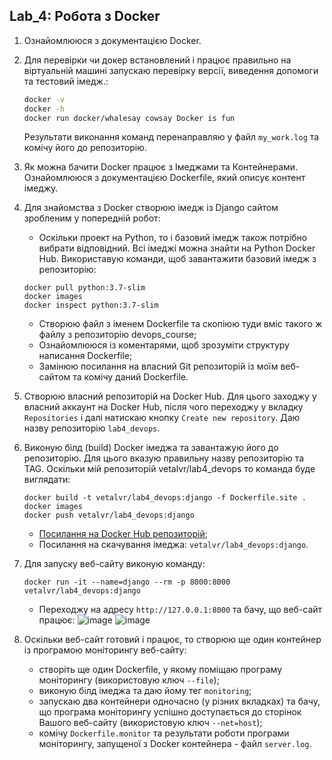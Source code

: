 Lab_4: Робота з Docker
-

1. Ознайомлююся з документацією Docker.
2. Для перевірки чи докер встановлений і працює правильно на віртуальній машині запускаю перевірку версії, виведення допомоги та тестовий імедж.: 
    ```bash
    docker -v 
    docker -h
    docker run docker/whalesay cowsay Docker is fun 
   ```
    Результати виконання команд перенаправляю у файл `my_work.log` та комічу його до репозиторію.

3. Як можна бачити Docker працює з Імеджами та Контейнерами. Ознайомлююся з документацією Dockerfile, який описує контент імеджу.
4. Для знайомства з Docker створюю імедж із Django сайтом зробленим у попередній робот:
    - Оскільки проект на Python, то і базовий імедж також потрібно вибрати відповідний. Всі імеджі можна знайти на Python Docker Hub. Використавую команди, щоб завантажити базовий імедж з репозиторію:
    ```bush
    docker pull python:3.7-slim
    docker images
    docker inspect python:3.7-slim
    ```
    - Створюю файл з іменем Dockerfile та скопіюю туди вміс такого ж файлу з репозиторію devops_course;
    - Ознайомлююся із коментарями, щоб зрозуміти структуру написання Dockerfile;
    - Замінюю посилання на власний Git репозиторій із моїм веб-сайтом та комічу даний Dockerfile.
5. Створюю власний репозиторій на Docker Hub. Для цього заходжу у власний аккаунт на Docker Hub, після чого переходжу у вкладку `Repositories` і далі натискаю кнопку `Create new repository`. Даю назву репозиторію `lab4_devops`.
6. Виконую білд (build) Docker імеджа та завантажую його до репозиторію. Для цього вказую правильну назву репозиторію та TAG. Оскільки мій репозиторій vetalvr/lab4_devops то команда буде виглядати:
    ```
    docker build -t vetalvr/lab4_devops:django -f Dockerfile.site .
    docker images
    docker push vetalvr/lab4_devops:django
    ``` 
    - [Посилання на Docker Hub репозиторій](https://cloud.docker.com/repository/docker/vetalvr/lab4_devops);
    - Посилання на скачування імеджа: `vetalvr/lab4_devops:django`.
7. Для запуску веб-сайту виконую команду:
    ```
    docker run -it --name=django --rm -p 8000:8000 vetalvr/lab4_devops:django
    ```
    - Переходжу на адресу `http://127.0.0.1:8000` та бачу, що веб-сайт працює:
    ![image](img/1.png)
    ![image](img/2.png)
    
8. Оскільки веб-сайт готовий і працює, то створюю ще один контейнер із програмою моніторингу веб-сайту:
    - створіть ще один Dockerfile, у якому поміщаю програму моніторингу (використовую ключ `--file`);
    - виконую білд імеджа та даю йому тег `monitoring`;
    - запускаю два контейнери одночасно (у різних вкладках) та бачу, що програма моніторингу успішно доступається до сторінок Вашого веб-сайту (використовую ключ `--net=host`);
    - комічу `Dockerfile.monitor` та результати роботи програми моніторингу, запущеної з Docker контейнера - файл `server.log`.